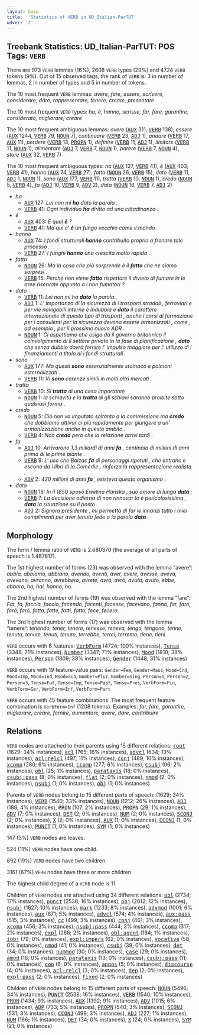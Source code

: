 ```yaml
---
layout: base
title:  'Statistics of VERB in UD_Italian-ParTUT'
udver: '2'
---
```


## Treebank Statistics: UD_Italian-ParTUT: POS Tags: `VERB`

There are 973 `VERB` lemmas (16%), 2608 `VERB` types (29%) and 4724 `VERB` tokens (9%).
Out of 15 observed tags, the rank of `VERB` is: 3 in number of lemmas, 2 in number of types and 5 in number of tokens.

The 10 most frequent `VERB` lemmas: <em>avere, fare, essere, scrivere, considerare, dare, rappresentare, tenere, creare, presentare</em>

The 10 most frequent `VERB` types:  <em>ha, è, hanno, scrisse, far, fare, garantire, considerato, migliorare, creare</em>

The 10 most frequent ambiguous lemmas: <em>avere</em> (<tt><a href="it_partut-pos-AUX.html">AUX</a></tt> 311, <tt><a href="it_partut-pos-VERB.html">VERB</a></tt> 138), <em>essere</em> (<tt><a href="it_partut-pos-AUX.html">AUX</a></tt> 1244, <tt><a href="it_partut-pos-VERB.html">VERB</a></tt> 79, <tt><a href="it_partut-pos-NOUN.html">NOUN</a></tt> 7), <em>continuare</em> (<tt><a href="it_partut-pos-VERB.html">VERB</a></tt> 23, <tt><a href="it_partut-pos-ADJ.html">ADJ</a></tt> 1), <em>andare</em> (<tt><a href="it_partut-pos-VERB.html">VERB</a></tt> 17, <tt><a href="it_partut-pos-AUX.html">AUX</a></tt> 11), <em>perdere</em> (<tt><a href="it_partut-pos-VERB.html">VERB</a></tt> 13, <tt><a href="it_partut-pos-PROPN.html">PROPN</a></tt> 1), <em>definire</em> (<tt><a href="it_partut-pos-VERB.html">VERB</a></tt> 11, <tt><a href="it_partut-pos-ADJ.html">ADJ</a></tt> 1), <em>limitare</em> (<tt><a href="it_partut-pos-VERB.html">VERB</a></tt> 11, <tt><a href="it_partut-pos-NOUN.html">NOUN</a></tt> 1), <em>alimentare</em> (<tt><a href="it_partut-pos-ADJ.html">ADJ</a></tt> 7, <tt><a href="it_partut-pos-VERB.html">VERB</a></tt> 7, <tt><a href="it_partut-pos-NOUN.html">NOUN</a></tt> 1), <em>parere</em> (<tt><a href="it_partut-pos-VERB.html">VERB</a></tt> 7, <tt><a href="it_partut-pos-NOUN.html">NOUN</a></tt> 4), <em>stare</em> (<tt><a href="it_partut-pos-AUX.html">AUX</a></tt> 32, <tt><a href="it_partut-pos-VERB.html">VERB</a></tt> 7)

The 10 most frequent ambiguous types:  <em>ha</em> (<tt><a href="it_partut-pos-AUX.html">AUX</a></tt> 127, <tt><a href="it_partut-pos-VERB.html">VERB</a></tt> 41), <em>è</em> (<tt><a href="it_partut-pos-AUX.html">AUX</a></tt> 403, <tt><a href="it_partut-pos-VERB.html">VERB</a></tt> 41), <em>hanno</em> (<tt><a href="it_partut-pos-AUX.html">AUX</a></tt> 74, <tt><a href="it_partut-pos-VERB.html">VERB</a></tt> 27), <em>fatto</em> (<tt><a href="it_partut-pos-NOUN.html">NOUN</a></tt> 26, <tt><a href="it_partut-pos-VERB.html">VERB</a></tt> 15), <em>dato</em> (<tt><a href="it_partut-pos-VERB.html">VERB</a></tt> 11, <tt><a href="it_partut-pos-ADJ.html">ADJ</a></tt> 1, <tt><a href="it_partut-pos-NOUN.html">NOUN</a></tt> 1), <em>sono</em> (<tt><a href="it_partut-pos-AUX.html">AUX</a></tt> 177, <tt><a href="it_partut-pos-VERB.html">VERB</a></tt> 11), <em>tratta</em> (<tt><a href="it_partut-pos-VERB.html">VERB</a></tt> 10, <tt><a href="it_partut-pos-NOUN.html">NOUN</a></tt> 1), <em>credo</em> (<tt><a href="it_partut-pos-NOUN.html">NOUN</a></tt> 5, <tt><a href="it_partut-pos-VERB.html">VERB</a></tt> 4), <em>fa</em> (<tt><a href="it_partut-pos-ADJ.html">ADJ</a></tt> 10, <tt><a href="it_partut-pos-VERB.html">VERB</a></tt> 9, <tt><a href="it_partut-pos-ADV.html">ADV</a></tt> 2), <em>data</em> (<tt><a href="it_partut-pos-NOUN.html">NOUN</a></tt> 16, <tt><a href="it_partut-pos-VERB.html">VERB</a></tt> 7, <tt><a href="it_partut-pos-ADJ.html">ADJ</a></tt> 2)


* <em>ha</em>
  * <tt><a href="it_partut-pos-AUX.html">AUX</a></tt> 127: <em>Lei non mi <b>ha</b> dato la parola .</em>
  * <tt><a href="it_partut-pos-VERB.html">VERB</a></tt> 41: <em>Ogni individuo <b>ha</b> diritto ad una cittadinanza .</em>
* <em>è</em>
  * <tt><a href="it_partut-pos-AUX.html">AUX</a></tt> 403: <em>E qual <b>è</b> ?</em>
  * <tt><a href="it_partut-pos-VERB.html">VERB</a></tt> 41: <em>Ma qui c' <b>è</b> un fungo vecchio come il mondo .</em>
* <em>hanno</em>
  * <tt><a href="it_partut-pos-AUX.html">AUX</a></tt> 74: <em>I fondi strutturali <b>hanno</b> contribuito proprio a frenare tale processo .</em>
  * <tt><a href="it_partut-pos-VERB.html">VERB</a></tt> 27: <em>I funghi <b>hanno</b> una crescita molto rapida .</em>
* <em>fatto</em>
  * <tt><a href="it_partut-pos-NOUN.html">NOUN</a></tt> 26: <em>Ma la cosa che più sorprende è il <b>fatto</b> che ne siamo sorpresi .</em>
  * <tt><a href="it_partut-pos-VERB.html">VERB</a></tt> 15: <em>Perché non viene <b>fatto</b> rispettare il divieto di fumare in le aree riservate appunto a i non fumatori ?</em>
* <em>dato</em>
  * <tt><a href="it_partut-pos-VERB.html">VERB</a></tt> 11: <em>Lei non mi ha <b>dato</b> la parola .</em>
  * <tt><a href="it_partut-pos-ADJ.html">ADJ</a></tt> 1: <em>L' importanza di la sicurezza di i trasporti stradali , ferroviari e per vie navigabili interne è indubbia e <b>dato</b> il carattere internazionale di questo tipo di trasporti , anche i corsi di formazione per i consulenti per la sicurezza devono essere armonizzati , come , ad esempio , per il prossimo nuovo ADR .</em>
  * <tt><a href="it_partut-pos-NOUN.html">NOUN</a></tt> 1: <em>Ci aspettiamo che esiga da il governo britannico il coinvolgimento di il settore privato in la fase di pianificazione , <b>dato</b> che senza dubbio dovrà fornire l' impulso maggiore per l' utilizzo di i finanziamenti a titolo di i fondi strutturali .</em>
* <em>sono</em>
  * <tt><a href="it_partut-pos-AUX.html">AUX</a></tt> 177: <em>Ma questi <b>sono</b> essenzialmente stomaco e polmoni esternalizzati .</em>
  * <tt><a href="it_partut-pos-VERB.html">VERB</a></tt> 11: <em>Vi <b>sono</b> carenze simili in molti altri mercati .</em>
* <em>tratta</em>
  * <tt><a href="it_partut-pos-VERB.html">VERB</a></tt> 10: <em>Si <b>tratta</b> di una cosa importante</em>
  * <tt><a href="it_partut-pos-NOUN.html">NOUN</a></tt> 1: <em>la schiavitù e la <b>tratta</b> di gli schiavi saranno proibite sotto qualsiasi forma .</em>
* <em>credo</em>
  * <tt><a href="it_partut-pos-NOUN.html">NOUN</a></tt> 5: <em>Ciò non va imputato soltanto a la commissione ma <b>credo</b> che dobbiamo attivar ci più rapidamente per giungere a un' armonizzazione anche in questo ambito .</em>
  * <tt><a href="it_partut-pos-VERB.html">VERB</a></tt> 4: <em>Non <b>credo</b> però che la relazione arrivi tardi .</em>
* <em>fa</em>
  * <tt><a href="it_partut-pos-ADJ.html">ADJ</a></tt> 10: <em>Arrivarono 1,3 miliardi di anni <b>fa</b> , centinaia di milioni di anni prima di le prime piante .</em>
  * <tt><a href="it_partut-pos-VERB.html">VERB</a></tt> 9: <em>L' uso che Balzac <b>fa</b> di personaggi ripetuti , che entrano e escono da i libri di la Comédie , rinforza la rappresentazione realista .</em>
  * <tt><a href="it_partut-pos-ADV.html">ADV</a></tt> 2: <em>420 milioni di anni <b>fa</b> , esisteva questo organismo .</em>
* <em>data</em>
  * <tt><a href="it_partut-pos-NOUN.html">NOUN</a></tt> 16: <em>In il 1850 sposò Ewelina Hańska , suo amore di lunga <b>data</b> ;</em>
  * <tt><a href="it_partut-pos-VERB.html">VERB</a></tt> 7: <em>La decisione odierna di non rinnovar lo è pericolosissima , <b>data</b> la situazione su il posto .</em>
  * <tt><a href="it_partut-pos-ADJ.html">ADJ</a></tt> 2: <em>Signora presidente , mi permetta di far le innanzi tutto i miei complimenti per aver tenuto fede a la parola <b>data</b> .</em>

## Morphology

The form / lemma ratio of `VERB` is 2.680370 (the average of all parts of speech is 1.487817).

The 1st highest number of forms (23) was observed with the lemma “avere”: <em>abbia, abbiamo, abbiano, avendo, aventi, aver, avere, avesse, aveva, avevano, avranno, avrebbero, avrete, avrà, avrò, avuta, avuto, ebbe, ebbero, ha, hai, hanno, ho</em>.

The 2nd highest number of forms (19) was observed with the lemma “fare”: <em>Fat, fa, faccia, faccio, facendo, facenti, facesse, facevano, fanno, far, fare, farà, farò, fatta, fatte, fatti, fatto, fece, fecero</em>.

The 3rd highest number of forms (17) was observed with the lemma “tenere”: <em>tenendo, tener, tenere, tenesse, teneva, tengo, tengono, tenne, tenuta, tenute, tenuti, tenuto, terrebbe, terrei, terremo, tiene, tieni</em>.

`VERB` occurs with 6 features: <tt><a href="it_partut-feat-VerbForm.html">VerbForm</a></tt> (4724; 100% instances), <tt><a href="it_partut-feat-Tense.html">Tense</a></tt> (3348; 71% instances), <tt><a href="it_partut-feat-Number.html">Number</a></tt> (3347; 71% instances), <tt><a href="it_partut-feat-Mood.html">Mood</a></tt> (1810; 38% instances), <tt><a href="it_partut-feat-Person.html">Person</a></tt> (1809; 38% instances), <tt><a href="it_partut-feat-Gender.html">Gender</a></tt> (1448; 31% instances)

`VERB` occurs with 19 feature-value pairs: `Gender=Fem`, `Gender=Masc`, `Mood=Cnd`, `Mood=Imp`, `Mood=Ind`, `Mood=Sub`, `Number=Plur`, `Number=Sing`, `Person=1`, `Person=2`, `Person=3`, `Tense=Fut`, `Tense=Imp`, `Tense=Past`, `Tense=Pres`, `VerbForm=Fin`, `VerbForm=Ger`, `VerbForm=Inf`, `VerbForm=Part`

`VERB` occurs with 45 feature combinations.
The most frequent feature combination is `VerbForm=Inf` (1208 tokens).
Examples: <em>far, fare, garantire, migliorare, creare, fornire, aumentare, avere, dare, contribuire</em>


## Relations

`VERB` nodes are attached to their parents using 15 different relations: <tt><a href="it_partut-dep-root.html">root</a></tt> (1629; 34% instances), <tt><a href="it_partut-dep-acl.html">acl</a></tt> (765; 16% instances), <tt><a href="it_partut-dep-advcl.html">advcl</a></tt> (634; 13% instances), <tt><a href="it_partut-dep-acl-relcl.html">acl:relcl</a></tt> (497; 11% instances), <tt><a href="it_partut-dep-conj.html">conj</a></tt> (489; 10% instances), <tt><a href="it_partut-dep-xcomp.html">xcomp</a></tt> (280; 6% instances), <tt><a href="it_partut-dep-ccomp.html">ccomp</a></tt> (277; 6% instances), <tt><a href="it_partut-dep-csubj.html">csubj</a></tt> (96; 2% instances), <tt><a href="it_partut-dep-obl.html">obl</a></tt> (25; 1% instances), <tt><a href="it_partut-dep-parataxis.html">parataxis</a></tt> (18; 0% instances), <tt><a href="it_partut-dep-csubj-pass.html">csubj:pass</a></tt> (8; 0% instances), <tt><a href="it_partut-dep-flat.html">flat</a></tt> (2; 0% instances), <tt><a href="it_partut-dep-nmod.html">nmod</a></tt> (2; 0% instances), <tt><a href="it_partut-dep-nsubj.html">nsubj</a></tt> (1; 0% instances), <tt><a href="it_partut-dep-obj.html">obj</a></tt> (1; 0% instances)

Parents of `VERB` nodes belong to 15 different parts of speech:  (1629; 34% instances), <tt><a href="it_partut-pos-VERB.html">VERB</a></tt> (1540; 33% instances), <tt><a href="it_partut-pos-NOUN.html">NOUN</a></tt> (1212; 26% instances), <tt><a href="it_partut-pos-ADJ.html">ADJ</a></tt> (188; 4% instances), <tt><a href="it_partut-pos-PRON.html">PRON</a></tt> (107; 2% instances), <tt><a href="it_partut-pos-PROPN.html">PROPN</a></tt> (29; 1% instances), <tt><a href="it_partut-pos-ADV.html">ADV</a></tt> (7; 0% instances), <tt><a href="it_partut-pos-DET.html">DET</a></tt> (2; 0% instances), <tt><a href="it_partut-pos-NUM.html">NUM</a></tt> (2; 0% instances), <tt><a href="it_partut-pos-SCONJ.html">SCONJ</a></tt> (2; 0% instances), <tt><a href="it_partut-pos-X.html">X</a></tt> (2; 0% instances), <tt><a href="it_partut-pos-AUX.html">AUX</a></tt> (1; 0% instances), <tt><a href="it_partut-pos-CCONJ.html">CCONJ</a></tt> (1; 0% instances), <tt><a href="it_partut-pos-PUNCT.html">PUNCT</a></tt> (1; 0% instances), <tt><a href="it_partut-pos-SYM.html">SYM</a></tt> (1; 0% instances)

147 (3%) `VERB` nodes are leaves.

524 (11%) `VERB` nodes have one child.

892 (19%) `VERB` nodes have two children.

3161 (67%) `VERB` nodes have three or more children.

The highest child degree of a `VERB` node is 11.

Children of `VERB` nodes are attached using 34 different relations: <tt><a href="it_partut-dep-obl.html">obl</a></tt> (2734; 17% instances), <tt><a href="it_partut-dep-punct.html">punct</a></tt> (2538; 16% instances), <tt><a href="it_partut-dep-obj.html">obj</a></tt> (2012; 12% instances), <tt><a href="it_partut-dep-nsubj.html">nsubj</a></tt> (1627; 10% instances), <tt><a href="it_partut-dep-mark.html">mark</a></tt> (1233; 8% instances), <tt><a href="it_partut-dep-advmod.html">advmod</a></tt> (1001; 6% instances), <tt><a href="it_partut-dep-aux.html">aux</a></tt> (871; 5% instances), <tt><a href="it_partut-dep-advcl.html">advcl</a></tt> (574; 4% instances), <tt><a href="it_partut-dep-aux-pass.html">aux:pass</a></tt> (515; 3% instances), <tt><a href="it_partut-dep-cc.html">cc</a></tt> (499; 3% instances), <tt><a href="it_partut-dep-conj.html">conj</a></tt> (461; 3% instances), <tt><a href="it_partut-dep-xcomp.html">xcomp</a></tt> (456; 3% instances), <tt><a href="it_partut-dep-nsubj-pass.html">nsubj:pass</a></tt> (444; 3% instances), <tt><a href="it_partut-dep-ccomp.html">ccomp</a></tt> (317; 2% instances), <tt><a href="it_partut-dep-expl.html">expl</a></tt> (288; 2% instances), <tt><a href="it_partut-dep-obl-agent.html">obl:agent</a></tt> (184; 1% instances), <tt><a href="it_partut-dep-iobj.html">iobj</a></tt> (79; 0% instances), <tt><a href="it_partut-dep-expl-impers.html">expl:impers</a></tt> (62; 0% instances), <tt><a href="it_partut-dep-vocative.html">vocative</a></tt> (58; 0% instances), <tt><a href="it_partut-dep-nmod.html">nmod</a></tt> (41; 0% instances), <tt><a href="it_partut-dep-csubj.html">csubj</a></tt> (39; 0% instances), <tt><a href="it_partut-dep-det.html">det</a></tt> (34; 0% instances), <tt><a href="it_partut-dep-nummod.html">nummod</a></tt> (30; 0% instances), <tt><a href="it_partut-dep-case.html">case</a></tt> (29; 0% instances), <tt><a href="it_partut-dep-amod.html">amod</a></tt> (16; 0% instances), <tt><a href="it_partut-dep-parataxis.html">parataxis</a></tt> (13; 0% instances), <tt><a href="it_partut-dep-csubj-pass.html">csubj:pass</a></tt> (11; 0% instances), <tt><a href="it_partut-dep-cop.html">cop</a></tt> (6; 0% instances), <tt><a href="it_partut-dep-appos.html">appos</a></tt> (5; 0% instances), <tt><a href="it_partut-dep-discourse.html">discourse</a></tt> (4; 0% instances), <tt><a href="it_partut-dep-acl-relcl.html">acl:relcl</a></tt> (3; 0% instances), <tt><a href="it_partut-dep-dep.html">dep</a></tt> (2; 0% instances), <tt><a href="it_partut-dep-expl-pass.html">expl:pass</a></tt> (2; 0% instances), <tt><a href="it_partut-dep-fixed.html">fixed</a></tt> (2; 0% instances)

Children of `VERB` nodes belong to 15 different parts of speech: <tt><a href="it_partut-pos-NOUN.html">NOUN</a></tt> (5496; 34% instances), <tt><a href="it_partut-pos-PUNCT.html">PUNCT</a></tt> (2538; 16% instances), <tt><a href="it_partut-pos-VERB.html">VERB</a></tt> (1540; 10% instances), <tt><a href="it_partut-pos-PRON.html">PRON</a></tt> (1434; 9% instances), <tt><a href="it_partut-pos-AUX.html">AUX</a></tt> (1392; 9% instances), <tt><a href="it_partut-pos-ADV.html">ADV</a></tt> (1015; 6% instances), <tt><a href="it_partut-pos-ADP.html">ADP</a></tt> (733; 5% instances), <tt><a href="it_partut-pos-PROPN.html">PROPN</a></tt> (540; 3% instances), <tt><a href="it_partut-pos-SCONJ.html">SCONJ</a></tt> (531; 3% instances), <tt><a href="it_partut-pos-CCONJ.html">CCONJ</a></tt> (499; 3% instances), <tt><a href="it_partut-pos-ADJ.html">ADJ</a></tt> (227; 1% instances), <tt><a href="it_partut-pos-NUM.html">NUM</a></tt> (166; 1% instances), <tt><a href="it_partut-pos-DET.html">DET</a></tt> (34; 0% instances), <tt><a href="it_partut-pos-X.html">X</a></tt> (24; 0% instances), <tt><a href="it_partut-pos-SYM.html">SYM</a></tt> (21; 0% instances)

